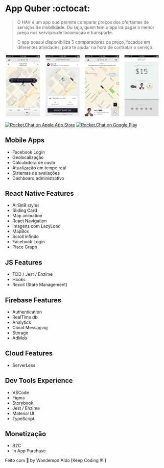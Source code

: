 # App Quber :octocat:

> O HAV é um app que permite comparar preços dos ofertantes de serviços de mobilidade.
> Ou seja, quem tem o app irá pagar o menor preço nos serviços de locomoção e transporte.
>
> O app possui disponibiliza 5 comparadores de preço, focados em diferentes atividades,
> para te ajudar na hora de contratar o serviço.

![App Demo](/src/assets/app-base.png "App Demo")

[![Rocket.Chat on Apple App Store](https://user-images.githubusercontent.com/551004/29770691-a2082ff4-8bc6-11e7-89a6-964cd405ea8e.png)](https://itunes.apple.com/us/app/rocket-chat/id1148741252?mt=8)
[![Rocket.Chat on Google Play](https://user-images.githubusercontent.com/551004/29770692-a20975c6-8bc6-11e7-8ab0-1cde275496e0.png)](https://play.google.com/store/apps/details?id=chat.rocket.android)

## Mobile Apps

+ Facebook Login
+ Geolocalização
+ Calculadora de custo
+ Atualização em tempo real
+ Sistemas de avaliações
+ Dashboard administrativo

## React Native Features

+ AirBnB styles
+ Sliding Card
+ Map animation
+ React Navigation
+ Imagens com LazyLoad
+ MapBox
+ Scroll infinito
+ Facebook Login
+ Place Graph

## JS Features

+ TDD / Jest / Enzime
+ Hooks
+ Recoil (State Management)

## Firebase Features

+ Authentication
+ RealTime db
+ Analytics
+ Cloud Messaging
+ Storage
+ AdMob

## Cloud Features

+ ServerLess

## Dev Tools Experience

+ VSCode
+ Figma
+ Storybook
+ Jest / Enzime
+ Material UI
+ TypeScript

## Monetização

+ B2C
+ In App Purchase

Feito com 💖 by Wanderson Aldo [Keep Coding !!!!]
